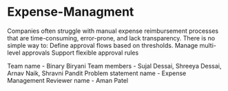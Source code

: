 # Expense-Managment
Companies often struggle with manual expense reimbursement processes that are time-consuming, error-prone, and lack transparency. There is no simple way to: Define approval flows based on thresholds. Manage multi-level approvals Support flexible approval rules

Team name - Binary Biryani
Team members - Sujal Dessai, Shreeya Dessai, Arnav Naik, Shravni Pandit
Problem statement name - Expense Management
Reviewer name - Aman Patel

